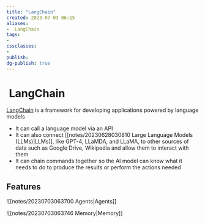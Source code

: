 ```yaml
---
title: "LangChain"
created: 2023-07-03 06:15
aliases: 
-  LangChain
tags:
- 
cssclasses:
- 
publish:
dg-publish: true
---
```


<!-- 
tags: 
-->

<!--internal
parent:: [[]]
child:: [[]]
related:: [[]]
-->

<!--external
- [ ] []()
-->

#  LangChain

[LangChain](https://github.com/hwchase17/langchain) is a framework for developing applications powered by language models

- It can call a language model via an API
- It can also connect [[notes/20230628030810 Large Language Models (LLMs)|LLMs]], like GPT-4, LLaMDA, and LLaMA, to other sources of data such as Google Drive, Wikipedia and allow them to interact with them 
- It can chain commands together so the AI model can know what it needs to do to produce the results or perform the actions needed

## Features

![[notes/20230703063700 Agents|Agents]]

![[notes/20230703063746 Memory|Memory]]
